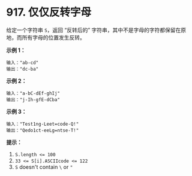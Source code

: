 # 917. 仅仅反转字母

给定一个字符串 `S`，返回 “反转后的” 字符串，其中不是字母的字符都保留在原地，而所有字母的位置发生反转。

**示例 1：**

```()
输入："ab-cd"
输出："dc-ba"
```

**示例 2：**

```()
输入："a-bC-dEf-ghIj"
输出："j-Ih-gfE-dCba"
```

**示例 3：**

```()
输入："Test1ng-Leet=code-Q!"
输出："Qedo1ct-eeLg=ntse-T!"
```

**提示：**

1. `S.length <= 100`
2. `33 <= S[i].ASCIIcode <= 122`
3. `S` doesn't contain `\` or `"`
